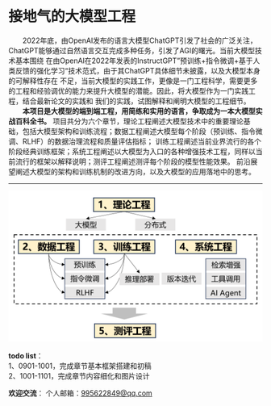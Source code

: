 # 接地气的大模型工程
&emsp;&emsp;2022年底，由OpenAI发布的语言大模型ChatGPT引发了社会的广泛关注，ChatGPT能够通过自然语言交互完成多种任务，引发了AGI的曙光。当前大模型技术基本围绕
在由OpenAI在2022年发表的InstructGPT”预训练+指令微调+基于人类反馈的强化学习“技术范式，由于其ChatGPT具体细节未披露，以及大模型本身的可解释性存在
不足，当前大模型的实践工作，更像是一门工程科学，需要更多的工程和经验调优的能力来提升大模型的潜能。因此，将大模型作为一门实践工程，结合最新论文的实践和
我们的实践，试图解释和阐明大模型的工程细节。  
&emsp;&emsp;**本项目是大模型的端到端工程，用简练和实用的语言，争取成为一本大模型实战百科全书。**
项目共分为六个章节，理论工程阐述大模型技术中的重要理论基础，包括大模型架构和训练流程；数据工程阐述大模型每个阶段（预训练、指令微调、RLHF）的数据治理流程和质量评估指标；
训练工程阐述当前业界流行的各个阶段经典训练框架；系统工程阐述以大模型为入口的各种增强技术工程，同样以当前流行的框架以解释说明；测评工程阐述测评每个阶段的模型性能效果。
前沿展望阐述大模型的架构和训练机制的改进方向，以及大模型的应用落地中的思考。
***

<p align="center">
<img src="项目附件/图/图1章节结构.png" width="600" />
</p>


**todo list**：  
1、0901-1001，完成章节基本框架搭建和初稿  
2、1001-1101，完成章节内容细化和图片设计

**欢迎交流**： 
个人邮箱：995622849@qq.com

